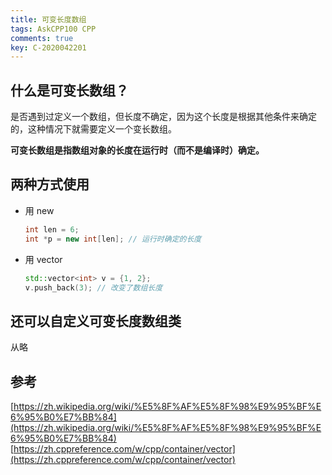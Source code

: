 ```yaml
---
title: 可变长度数组
tags: AskCPP100 CPP
comments: true
key: C-2020042201
---
```


## 什么是可变长数组？

是否遇到过定义一个数组，但长度不确定，因为这个长度是根据其他条件来确定的，这种情况下就需要定义一个变长数组。

**可变长数组是指数组对象的长度在运行时（而不是编译时）确定。**

## 两种方式使用

* 用 new

  ```c++
  int len = 6;
  int *p = new int[len]; // 运行时确定的长度
  ```

* 用 vector

  ```c++
  std::vector<int> v = {1, 2};
  v.push_back(3); // 改变了数组长度
  ```

## 还可以自定义可变长度数组类

从略

## 参考

[https://zh.wikipedia.org/wiki/%E5%8F%AF%E5%8F%98%E9%95%BF%E6%95%B0%E7%BB%84](https://zh.wikipedia.org/wiki/%E5%8F%AF%E5%8F%98%E9%95%BF%E6%95%B0%E7%BB%84)
[https://zh.cppreference.com/w/cpp/container/vector](https://zh.cppreference.com/w/cpp/container/vector)